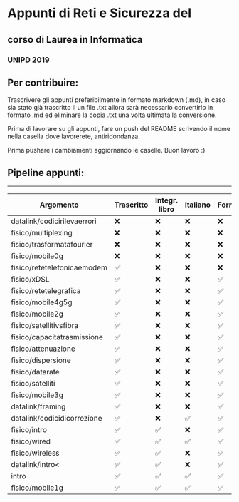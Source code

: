 # Appunti di Reti e Sicurezza del 
## corso di Laurea in Informatica 
### UNIPD 2019

## Per contribuire:
Trascrivere gli appunti preferibilmente in formato markdown (.md), in caso sia stato già trascritto il un file .txt allora sarà necessario convertirlo in formato .md ed eliminare la copia .txt una volta ultimata la conversione.

Prima di lavorare su gli appunti, fare un push del README scrivendo il nome  nella casella dove lavorerete, antiridondanza.

Prima pushare i cambiamenti aggiornando le caselle. Buon lavoro :)

## Pipeline appunti:
--------------------
| Argomento | Trascritto | Integr. libro | Italiano | Formattazione |
| --------- | ---------- | ------------- | -------- | ------------- | 
| datalink/codicirilevaerrori | ❌ | ❌ | ❌ | ❌ |
| fisico/multiplexing | ❌ | ❌ | ❌ | ❌ |
| fisico/trasformatafourier | ❌ | ❌ | ❌ | ❌ |
| fisico/mobile0g | ❌ | ❌ | ❌ | ❌ |
| fisico/retetelefonicaemodem | ✅ | ❌ | ❌ | ❌ |
| fisico/xDSL | ✅ | ❌ | ❌ | ✅ |
| fisico/retetelegrafica | ✅ | ❌ | ❌ | ✅ |
| fisico/mobile4g5g | ✅ | ❌ | ❌ | ✅ |
| fisico/mobile2g | ✅ | ❌ | ❌ | ✅ |
| fisico/satellitivsfibra | ✅ | ❌ | ❌ | ✅ |
| fisico/capacitatrasmissione | ✅ | ❌ | ❌ | ✅ |
| fisico/attenuazione | ✅ | ❌ | ❌ | ✅ |
| fisico/dispersione | ✅ | ❌ | ❌ | ✅ |
| fisico/datarate | ✅ | ❌ | ❌ | ✅ |
| fisico/satelliti | ✅ | ❌ | ❌ | ✅ |
| fisico/mobile3g | ✅ | ❌ | ❌ | ✅ |
| datalink/framing | ✅ | ❌ | ❌ | ✅ |
| datalink/codicidicorrezione | ✅ | ❌ | ✅ | ✅ |
| fisico/intro | ✅ | ✅ | ❌ | ✅ |
| fisico/wired | ✅ | ✅ | ✅ | ✅ | 
| fisico/wireless | ✅ | ✅ | ❌ | ✅ |
| datalink/intro< | ✅ | ✅ | ❌ | ✅ |
| intro | ✅ | ✅ | ✅ | ✅ |
| fisico/mobile1g | ✅ | ✅ | ✅ | ✅ |

